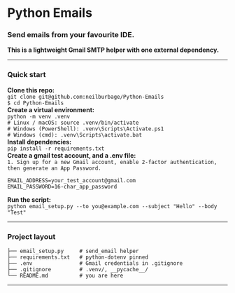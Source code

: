 # Python Emails

### Send emails from your favourite IDE.
**This is a lightweight Gmail SMTP helper with one external dependency.**

---

### Quick start 
**Clone this repo:**  
```git clone git@github.com:neilburbage/Python-Emails```  
```$ cd Python-Emails```  
**Create a virtual environment:**     
```python -m venv .venv```  
```# Linux / macOS: source .venv/bin/activate```     
```# Windows (PowerShell): .venv\Scripts\Activate.ps1```  
```# Windows (cmd): .venv\Scripts\activate.bat```  
**Install dependencies:**    
```pip install -r requirements.txt```  
**Create a gmail test account, and a .env file:**  
```1. Sign up for a new Gmail account, enable 2-factor authentication,```       
```then generate an App Password.```    
```text
EMAIL_ADDRESS=your_test_account@gmail.com
EMAIL_PASSWORD=16-char_app_password
```
**Run the script:**  
```python email_setup.py --to you@example.com --subject "Hello" --body "Test"```

---

### Project layout 
```
├── email_setup.py     # send_email helper
├── requirements.txt   # python-dotenv pinned
├── .env               # Gmail credentials in .gitignore
├── .gitignore         # .venv/, __pycache__/
└── README.md          # you are here
```
---



